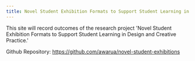 ```yaml
---
title: Novel Student Exhibition Formats to Support Student Learning in Design and Creative Practice.
---
```


This site will record outcomes of the research project 'Novel Student Exhibition 
Formats to Support Student Learning in Design and Creative Practice.'

Github Repository: <https://github.com/awarua/novel-student-exhibitions>